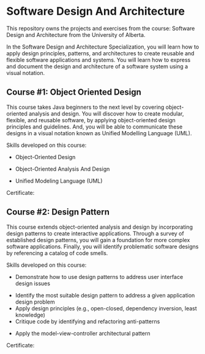 # Software Design And Architecture
This repository owns the projects and exercises from the course: Software Design and Architecture from the University of Alberta. 

In the Software Design and Architecture Specialization, you will learn how to apply design principles, patterns, and architectures to create reusable and flexible software applications and systems. You will learn how to express and document the design and architecture of a software system using a visual notation.

## Course #1: Object Oriented Design

This course takes Java beginners to the next level by covering object-oriented analysis and design. You will discover how to create modular, flexible, and reusable software, by applying object-oriented design principles and guidelines. And, you will be able to communicate these designs in a visual notation known as Unified Modelling Language (UML).

Skills developed on this course:

- Object-Oriented Design
* Object-Oriented Analysis And Design
+ Unified Modeling Language (UML)

Certificate: 

## Course #2: Design Pattern

This course extends object-oriented analysis and design by incorporating design patterns to create interactive applications. Through a survey of established design patterns, you will gain a foundation for more complex software applications. Finally, you will identify problematic software designs by referencing a catalog of code smells.

Skills developed on this course: 

- Demonstrate how to use design patterns to address user interface design issues
* Identify the most suitable design pattern to address a given application design problem
* Apply design principles (e.g., open-closed, dependency inversion, least knowledge)
* Critique code by identifying and refactoring anti-patterns
+ Apply the model-view-controller architectural pattern

Certificate: 
